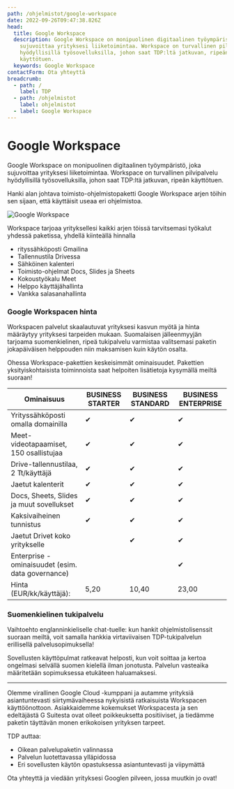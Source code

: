 ```yaml
---
path: /ohjelmistot/google-workspace
date: 2022-09-26T09:47:38.826Z
head:
  title: Google Workspace
  description: Google Workspace on monipuolinen digitaalinen työympäristö, joka
    sujuvoittaa yrityksesi liiketoimintaa. Workspace on turvallinen pilvipalvelu
    hyödyllisillä työsovelluksilla, johon saat TDP:ltä jatkuvan, ripeän
    käyttötuen.
  keywords: Google Workspace
contactForm: Ota yhteyttä
breadcrumb:
  - path: /
    label: TDP
  - path: /ohjelmistot
    label: ohjelmistot
  - label: Google Workspace
---
```

# Google Workspace

Google Workspace on monipuolinen digitaalinen työympäristö, joka sujuvoittaa yrityksesi liiketoimintaa. Workspace on turvallinen pilvipalvelu hyödyllisillä työsovelluksilla, johon saat TDP:ltä jatkuvan, ripeän käyttötuen.

Hanki alan johtava toimisto-ohjelmistopaketti Google Workspace arjen töihin sen sijaan, että käyttäisit useaa eri ohjelmistoa.

![Google Workspace](/assets/image6.jpg "Google Workspace")

Workspace tarjoaa yrityksellesi kaikki arjen töissä tarvitsemasi työkalut yhdessä paketissa, yhdellä kiinteällä hinnalla

* rityssähköposti Gmailina
* Tallennustila Drivessa
* Sähköinen kalenteri
* Toimisto-ohjelmat Docs, Slides ja Sheets
* Kokoustyökalu Meet
* Helppo käyttäjähallinta
* Vankka salasanahallinta

### Google Workspacen hinta

Workspacen palvelut skaalautuvat yrityksesi kasvun myötä ja hinta määräytyy yrityksesi tarpeiden mukaan. Suomalaisen jälleenmyyjän tarjoama suomenkielinen, ripeä tukipalvelu varmistaa valitsemasi paketin jokapäiväisen helppouden niin maksamisen kuin käytön osalta. 

Ohessa Workspace-pakettien keskeisimmät ominaisuudet. Pakettien yksityiskohtaisista toiminnoista saat helpoiten lisätietoja kysymällä meiltä suoraan!

| Ominaisuus                                       | BUSINESS STARTER | BUSINESS STANDARD | BUSINESS ENTERPRISE |
| ------------------------------------------------ | ---------------- | ----------------- | ------------------- |
| Yrityssähköposti omalla domainilla               | ✔                | ✔                 | ✔                   |
| Meet-videotapaamiset, 150 osallistujaa           | ✔                | ✔                 | ✔                   |
| Drive-tallennustilaa, 2 Tt/käyttäjä              | ✔                | ✔                 | ✔                   |
| Jaetut kalenterit                                | ✔                | ✔                 | ✔                   |
| Docs, Sheets, Slides ja muut sovellukset         | ✔                | ✔                 | ✔                   |
| Kaksivaiheinen tunnistus                         | ✔                | ✔                 | ✔                   |
| Jaetut Drivet koko yritykselle                   |                  | ✔                 | ✔                   |
| Enterprise -ominaisuudet (esim. data governance) |                  |                   | ✔                   |
| Hinta (EUR/kk/käyttäjä):                         | 5,20             | 10,40             | 23,00               |

### Suomenkielinen tukipalvelu

Vaihtoehto englanninkieliselle chat-tuelle: kun hankit ohjelmistolisenssit suoraan meiltä, voit samalla hankkia virtaviivaisen TDP-tukipalvelun erillisellä palvelusopimuksella! 

Sovellusten käyttöpulmat ratkeavat helposti, kun voit soittaa ja kertoa ongelmasi selvällä suomen kielellä ilman jonotusta. Palvelun vasteaika määritetään sopimuksessa etukäteen haluamaksesi.

- - -

Olemme virallinen Google Cloud -kumppani ja autamme yrityksiä asiantuntevasti siirtymävaiheessa nykyisistä ratkaisuista Workspacen käyttöönottoon. Asiakkaidemme kokemukset Workspacesta ja sen edeltäjästä G Suitesta ovat olleet poikkeuksetta positiiviset, ja tiedämme paketin täyttävän monen erikokoisen yrityksen tarpeet.

TDP auttaa:

* Oikean palvelupaketin valinnassa
* Palvelun luotettavassa ylläpidossa
* Eri sovellusten käytön opastuksessa asiantuntevasti ja viipymättä

Ota yhteyttä ja viedään yrityksesi Googlen pilveen, jossa muutkin jo ovat!

